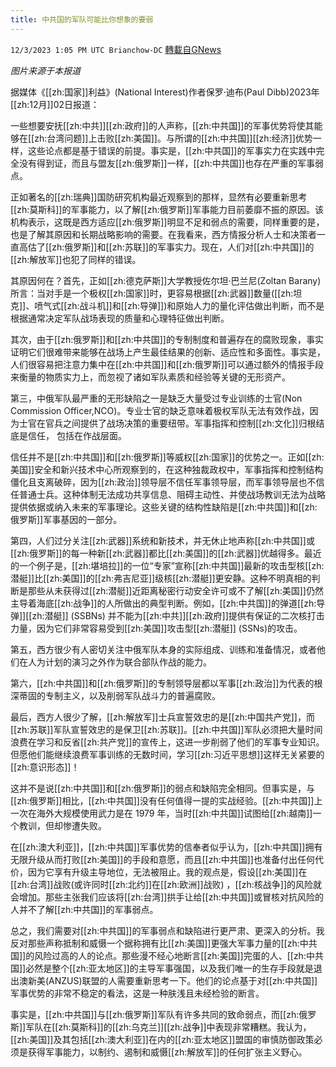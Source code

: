 ```yaml
---
title: 中共国的军队可能比你想象的要弱
---
```

`12/3/2023 1:05 PM UTC Brianchow-DC` [轉載自GNews](https://gnews.org/articles/2066083)

*图片来源于本报道*

据媒体《[[zh:国家]]利益》(National Interest)作者保罗·迪布(Paul Dibb)2023年[[zh:12月]]02日报道：

一些想要安抚[[zh:中共]][[zh:政府]]的人声称，[[zh:中共国]]的军事优势将使其能够在[[zh:台湾问题]]上击败[[zh:美国]]。与所谓的[[zh:中共国]][[zh:经济]]优势一样，这些论点都是基于错误的前提。事实是，[[zh:中共国]]的军事实力在实践中完全没有得到证，而且与盟友[[zh:俄罗斯]]一样，[[zh:中共国]]也存在严重的军事弱点。

正如著名的[[zh:瑞典]]国防研究机构最近观察到的那样，显然有必要重新思考[[zh:莫斯科]]的军事能力，以了解[[zh:俄罗斯]]军事能力目前萎靡不振的原因。该机构表示，这既是西方适应[[zh:俄罗斯]]明显不足和弱点的需要，同样重要的是，也是了解其原因和长期战略影响的需要。在我看来，西方情报分析人士和决策者一直高估了[[zh:俄罗斯]]和[[zh:苏联]]的军事实力。现在，人们对[[zh:中共国]]的[[zh:解放军]]也犯了同样的错误。

其原因何在？首先，正如[[zh:德克萨斯]]大学教授佐尔坦·巴兰尼(Zoltan Barany)所言：当对手是一个极权[[zh:国家]]时，更容易根据[[zh:武器]]数量([[zh:坦克]]、喷气式[[zh:战斗机]]和[[zh:导弹]])和原始人力的量化评估做出判断，而不是根据通常决定军队战场表现的质量和心理特征做出判断。

其次，由于[[zh:俄罗斯]]和[[zh:中共国]]的专制制度和普遍存在的腐败现象，事实证明它们很难带来能够在战场上产生最佳结果的创新、适应性和多面性。事实是，人们很容易把注意力集中在[[zh:中共国]]和[[zh:俄罗斯]]可以通过额外的情报手段来衡量的物质实力上，而忽视了诸如军队素质和经验等关键的无形资产。

第三，中俄军队最严重的无形缺陷之一是缺乏大量受过专业训练的士官(Non Commission Officer,NCO)。专业士官的缺乏意味着极权军队无法有效作战，因为士官在官兵之间提供了战场决策的重要纽带。军事指挥和控制[[zh:文化]]归根结底是信任， 包括在作战层面。

信任并不是[[zh:中共国]]和[[zh:俄罗斯]]等威权[[zh:国家]]的优势之一。正如[[zh:美国]]安全和新兴技术中心所观察到的，在这种独裁政权中，军事指挥和控制结构僵化且支离破碎，因为[[zh:政治]]领导层不信任军事领导层，而军事领导层也不信任普通士兵。这种体制无法成功共享信息、阻碍主动性、并使战场教训无法为战略提供依据或纳入未来的军事理论。这些关键的结构性缺陷是[[zh:中共国]]和[[zh:俄罗斯]]军事基因的一部分。

第四，人们过分关注[[zh:武器]]系统和新技术，并无休止地声称[[zh:中共国]]或[[zh:俄罗斯]]的每一种新[[zh:武器]]都比[[zh:美国]]的[[zh:武器]]优越得多。最近的一个例子是，[[zh:堪培拉]]的一位“专家”宣称[[zh:中共国]]最新的攻击型核[[zh:潜艇]]比[[zh:美国]]的[[zh:弗吉尼亚]]级核[[zh:潜艇]]更安静。这种不明真相的判断是那些从未获得过[[zh:潜艇]]近距离秘密行动安全许可或不了解[[zh:美国]]仍然主导着海底[[zh:战争]]的人所做出的典型判断。例如，[[zh:中共国]]的弹道[[zh:导弹]][[zh:潜艇]] (SSBNs) 并不能为[[zh:中共]][[zh:政府]]提供有保证的二次核打击力量，因为它们非常容易受到[[zh:美国]]攻击型[[zh:潜艇]] (SSNs)的攻击。

第五，西方很少有人密切关注中俄军队本身的实际组成、训练和准备情况，或者他们在人为计划的演习之外作为联合部队作战的能力。

第六，[[zh:中共国]]和[[zh:俄罗斯]]的专制领导层都以军事[[zh:政治]]为代表的根深蒂固的专制主义，以及削弱军队战斗力的普遍腐败。

最后，西方人很少了解，[[zh:解放军]]士兵宣誓效忠的是[[zh:中国共产党]]，而[[zh:苏联]]军队宣誓效忠的是保卫[[zh:苏联]]。[[zh:中共国]]军队必须把大量时间浪费在学习和反省[[zh:共产党]]的宣传上，这进一步削弱了他们的军事专业知识。但愿他们能继续浪费军事训练的无数时间，学习[[zh:习近平思想]]这样无关紧要的[[zh:意识形态]]！

这并不是说[[zh:中共国]]和[[zh:俄罗斯]]的弱点和缺陷完全相同。但事实是，与[[zh:俄罗斯]]相比，[[zh:中共国]]没有任何值得一提的实战经验。[[zh:中共国]]上一次在海外大规模使用武力是在 1979 年，当时[[zh:中共国]]试图给[[zh:越南]]一个教训，但却惨遭失败。

在[[zh:澳大利亚]]，[[zh:中共国]]军事优势的信奉者似乎认为，[[zh:中共国]]拥有无限升级从而打败[[zh:美国]]的手段和意愿，而且[[zh:中共国]]也准备付出任何代价，因为它享有升级主导地位，无法被阻止。我的观点是，假设[[zh:美国]]在[[zh:台湾]]战败(或许同时[[zh:北约]]在[[zh:欧洲]]战败) ，[[zh:核战争]]的风险就会增加。那些主张我们应该将[[zh:台湾]]拱手让给[[zh:中共国]]或冒核对抗风险的人并不了解[[zh:中共国]]的军事弱点。

总之，我们需要对[[zh:中共国]]的军事弱点和缺陷进行更严肃、更深入的分析。我反对那些声称抵制和威慑一个据称拥有比[[zh:美国]]更强大军事力量的[[zh:中共国]]的风险过高的人的论点。那些漫不经心地断言[[zh:美国]]完蛋的人、[[zh:中共国]]必然是整个[[zh:亚太地区]]的主导军事强国，以及我们唯一的生存手段就是退出澳新美(ANZUS)联盟的人需要重新思考一下。他们的论点基于对[[zh:中共国]]军事优势的非常不稳定的看法，这是一种肤浅且未经检验的断言。

事实是，[[zh:中共国]]与[[zh:俄罗斯]]军队有许多共同的致命弱点，而[[zh:俄罗斯]]军队在[[zh:莫斯科]]的[[zh:乌克兰]][[zh:战争]]中表现非常糟糕。我认为，[[zh:美国]]及其包括[[zh:澳大利亚]]在内的[[zh:亚太地区]]盟国的审慎防御政策必须是获得军事能力，以制约、遏制和威慑[[zh:解放军]]的任何扩张主义野心。
